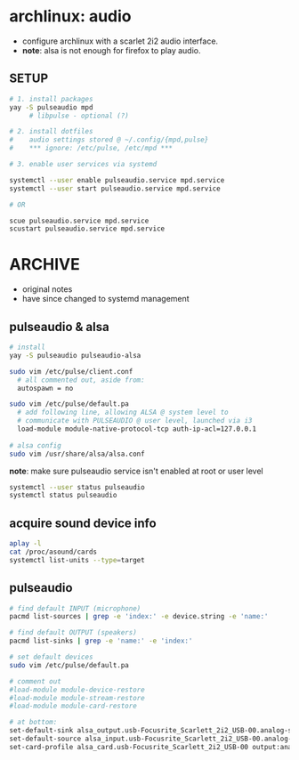 # archlinux: audio 

- configure archlinux with a scarlet 2i2 audio interface.
- **note**: alsa is not enough for firefox to play audio.

## SETUP

```sh
# 1. install packages
yay -S pulseaudio mpd
     # libpulse - optional (?)

# 2. install dotfiles 
#    audio settings stored @ ~/.config/{mpd,pulse}
#    *** ignore: /etc/pulse, /etc/mpd ***

# 3. enable user services via systemd

systemctl --user enable pulseaudio.service mpd.service
systemctl --user start pulseaudio.service mpd.service

# OR

scue pulseaudio.service mpd.service
scustart pulseaudio.service mpd.service

```

# ARCHIVE

- original notes
- have since changed to systemd management

## pulseaudio & alsa
 
``` sh
# install
yay -S pulseaudio pulseaudio-alsa

sudo vim /etc/pulse/client.conf
  # all commented out, aside from:
  autospawn = no

sudo vim /etc/pulse/default.pa
  # add following line, allowing ALSA @ system level to 
  # communicate with PULSEAUDIO @ user level, launched via i3
  load-module module-native-protocol-tcp auth-ip-acl=127.0.0.1 
  
# alsa config
sudo vim /usr/share/alsa/alsa.conf
```

**note**: make sure pulseaudio service isn't enabled at root or user level

``` sh
systemctl --user status pulseaudio
systemctl status pulseaudio
```

## acquire sound device info

``` sh
aplay -l
cat /proc/asound/cards
systemctl list-units --type=target
```

## pulseaudio

``` sh
# find default INPUT (microphone)
pacmd list-sources | grep -e 'index:' -e device.string -e 'name:'

# find default OUTPUT (speakers)
pacmd list-sinks | grep -e 'name:' -e 'index:'  

# set default devices
sudo vim /etc/pulse/default.pa 

# comment out
#load-module module-device-restore
#load-module module-stream-restore
#load-module module-card-restore

# at bottom:
set-default-sink alsa_output.usb-Focusrite_Scarlett_2i2_USB-00.analog-stereo.monitor
set-default-source alsa_input.usb-Focusrite_Scarlett_2i2_USB-00.analog-stereo
set-card-profile alsa_card.usb-Focusrite_Scarlett_2i2_USB-00 output:analog-stereo+input:analog-stereo
```
